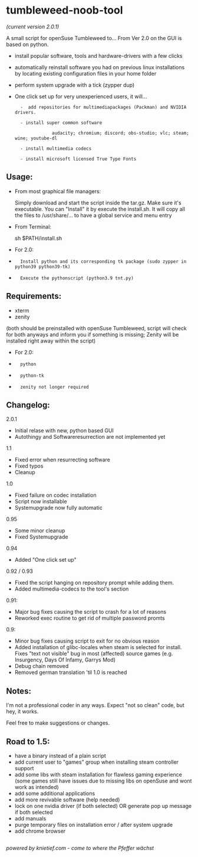 # tumbleweed-noob-tool 
_(current version 2.0.1)_

A small script for openSuse Tumbleweed to... 
From Ver 2.0 on the GUI is based on python.
- install popular software, tools and hardware-drivers with a few clicks
- automatically reinstall software you had on previous linux installations by locating existing configuration files in your home folder
- perform system upgrade with a tick (zypper dup)
- One click set up for very unexperienced users, it will...

        -  add repositories for multimediapackages (Packman) and NVIDIA drivers. 
        
        - install super common software
        
                    audacity; chromium; discord; obs-studio; vlc; steam; wine; youtube-dl 
                    
        - install multimedia codecs
        
        - install microsoft licensed True Type Fonts
        
##

## Usage:
- From most graphical file managers: 

    Simply download and start the script inside the tar.gz. Make sure it's executable.
    You can "Install" it by execute the install.sh. It will copy all the files to /usr/share/... to have a global service and menu entry

- From Terminal:

    sh $PATH/install.sh
    
- For 2.0:
-       Install python and its corresponding tk package (sudo zypper in python39 python39-tk)
-       Execute the pythonscript (python3.9 tnt.py)      
##

## Requirements:
- xterm 
- zenity 

(both should be preinstalled with openSuse Tumbleweed, script will check for both anyways and inform you if something is missing; Zenity will be installed right away within the script)

- For 2.0:
-       python
-       python-tk
-       zenity not longer required
##

## Changelog:
2.0.1
- Initial relase with new, python based GUI
- Autothingy and Softwareresurrection are not implemented yet

1.1
- Fixed error when resurrecting software
- Fixed typos
- Cleanup

1.0
- Fixed failure on codec installation
- Script now installable
- Systemupgrade now fully automatic

0.95
- Some minor cleanup
- Fixed Systemupgrade

0.94
- Added "One click set up"

0.92 / 0.93
- Fixed the script hanging on repository prompt while adding them.
- Added multimedia-codecs to the tool's section

0.91:
- Major bug fixes causing the script to crash for a lot of reasons
- Reworked exec routine to get rid of multiple password promts

0.9:
- Minor bug fixes causing script to exit for no obvious reason
- Added installation of glibc-locales when steam is selected for install.
    Fixes "text not visible" bug in most (affected) source games (e.g. Insurgency, Days Of Infamy, Garrys Mod)
- Debug chain removed
- Removed german translation 'til 1.0 is reached

##


## Notes:

I'm not a professional coder in any ways. Expect "not so clean" code, but hey, it works.

Feel free to make suggestions or changes.
##

## Road to 1.5:
- have a binary instead of a plain script
- add current user to "games" group when installing steam controller support
- add some libs with steam installation for flawless gaming experience (some games still have issues due to missing libs on openSuse and wont work as intended)
- add some additional applications
- add more revivable software (help needed)
- lock on one nvidia driver (if both selected) OR generate pop up message if both selected
- add manuals
- purge temporary files on installation error / after system upgrade
- add chrome browser

##
_powered by knietief.com - come to where the Pfeffer wächst_
